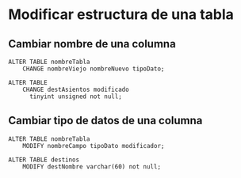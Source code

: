 # Modificar estructura de una tabla

## Cambiar nombre de una columna

    ALTER TABLE nombreTabla  
        CHANGE nombreViejo nombreNuevo tipoDato;  

    ALTER TABLE   
        CHANGE destAsientos modificado  
          tinyint unsigned not null;  

## Cambiar tipo de datos de una columna

    ALTER TABLE nombreTabla  
        MODIFY nombreCampo tipoDato modificador;  

    ALTER TABLE destinos  
        MODIFY destNombre varchar(60) not null;  